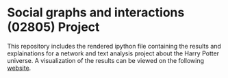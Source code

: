 # Social graphs and interactions (02805) Project
This repository includes the rendered ipython file containing the results and explainations for a network and text analysis project about the Harry Potter universe.
A visualization of the results can be viewed on the following [website](https://www.rborstroem.github.io).
